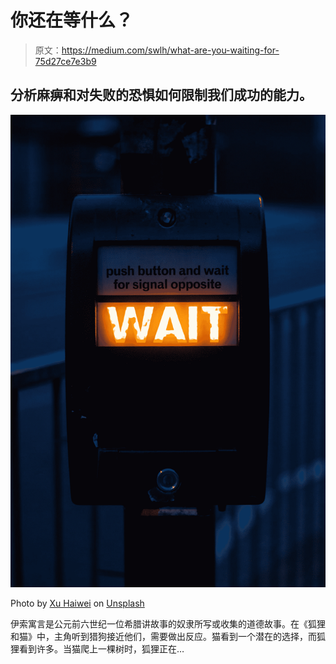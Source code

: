 # 你还在等什么？

> 原文：<https://medium.com/swlh/what-are-you-waiting-for-75d27ce7e3b9>

## 分析麻痹和对失败的恐惧如何限制我们成功的能力。

![](img/708e807f9da2a89f505d647c1f8061d3.png)

Photo by [Xu Haiwei](https://unsplash.com/@mrsunburnt?utm_source=medium&utm_medium=referral) on [Unsplash](https://unsplash.com?utm_source=medium&utm_medium=referral)

伊索寓言是公元前六世纪一位希腊讲故事的奴隶所写或收集的道德故事。在《狐狸和猫》中，主角听到猎狗接近他们，需要做出反应。猫看到一个潜在的选择，而狐狸看到许多。当猫爬上一棵树时，狐狸正在…
